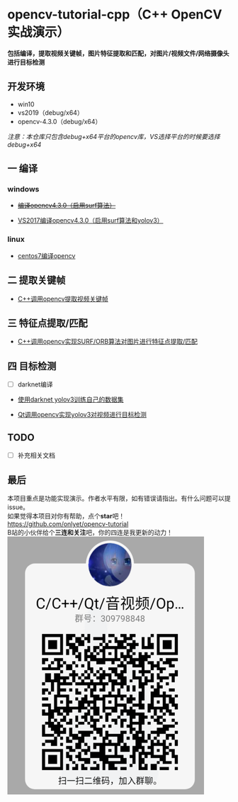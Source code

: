 # opencv-tutorial-cpp（C++ OpenCV实战演示）
**包括编译，提取视频关键帧，图片特征提取和匹配，对图片/视频文件/网络摄像头进行目标检测**

## 开发环境
* win10
* vs2019（debug/x64）
* opencv-4.3.0（debug/x64）

*注意：本仓库只包含debug+x64平台的opencv库，VS选择平台的时候要选择debug+x64*

## 一 编译
### windows
* ~~[编译opencv4.3.0（启用surf算法） ](编译opencv4.3.0（使用surf算法）.md)~~

* [VS2017编译opencv4.3.0（启用surf算法和yolov3）](VS2017编译opencv4.7.0（使用surf算法和yolov3）.md)

### linux
* [centos7编译opencv](centos7编译opencv.md)


## 二 提取关键帧
* [C++调用opencv提取视频关键帧](./opencv-tutorial-cpp/ExtractKeyFrame/README.md)


## 三 特征点提取/匹配
* [C++调用opencv实现SURF/ORB算法对图片进行特征点提取/匹配](./opencv-tutorial-cpp/FeaturePointDemo/README.md)


## 四 目标检测
- [ ] darknet编译

* [使用darknet yolov3训练自己的数据集](./使用darknet-yolov3训练自己的数据集.md)
  
* [Qt调用opencv实现yolov3对视频进行目标检测](./opencv-tutorial-cpp/ObjectDetect/Qt调用opencv实现yolov3对视频进行目标检测.md)

## TODO
- [ ] 补充相关文档

## 最后
本项目重点是功能实现演示。作者水平有限，如有错误请指出。有什么问题可以提issue。  
如果觉得本项目对你有帮助，点个**star**吧！  
https://github.com/onlyet/opencv-tutorial  
B站的小伙伴给个**三连和关注**吧，你的四连是我更新的动力！
![Q群](QQ.png)
